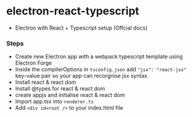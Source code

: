 # electron-react-typescript

- Electron with React + Typescript setup (Offcial docs)

### Steps
- Create new Electron app with a webpack typescript template using Electron Forge 
- Inside the compilerOptions in `tsconfig.json` add `"jsx": "react-jsx"` key-value pair so your app can recorgnise jsx syntax.
- Install react & react dom
- Install @types for react & react dom
- create appjs and initialise react & react dom
- Import app.tsx into `renderer.ts` 
- Add `<div id=root />` to your index.html file
